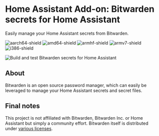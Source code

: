 # Home Assistant Add-on: Bitwarden secrets for Home Assistant

Easily manage your Home Assistant secrets from Bitwarden.

![aarch64-shield](https://img.shields.io/badge/aarch64-yes-green)
![amd64-shield](https://img.shields.io/badge/amd64-yes-green)
![armhf-shield](https://img.shields.io/badge/armhf-yes-green)
![armv7-shield](https://img.shields.io/badge/armv7-yes-green)
![i386-shield](https://img.shields.io/badge/i386-yes-green)

![Build and test Bitwarden secrets for Home Assistant](https://github.com/elvit/hassio-addons/actions/workflows/build_bitwarden_secrets.yml/badge.svg?branch=main)

## About

Bitwarden is an open source password manager, which can easily be leveraged to manage your Home Assistant secrets and secret files.

## Final notes

This project is not affiliated with Bitwarden, Bitwarden Inc. or Home Assistant but simply a community effort. Bitwarden itself is distributed under [various licenses](https://github.com/bitwarden/server/blob/master/LICENSE.txt).

